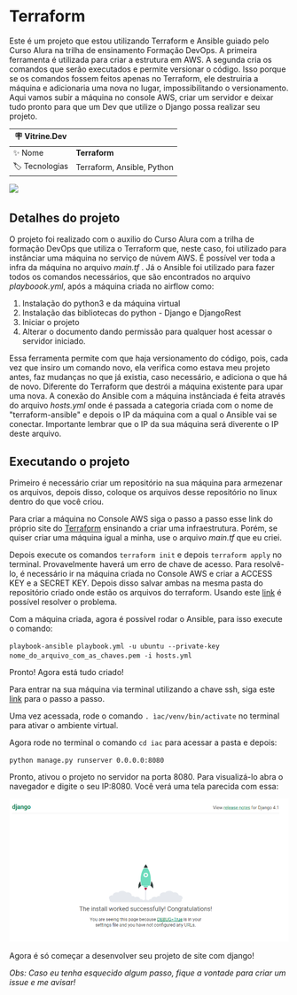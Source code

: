 # Terraform

Este é um projeto que estou utilizando Terraform e Ansible guiado pelo Curso Alura na trilha de ensinamento Formação DevOps. A primeira ferramenta é utilizada para criar a estrutura em AWS. A segunda cria os comandos que serão executados e permite versionar o código. Isso porque se os comandos fossem feitos apenas no Terraform, ele destruiria a máquina e adicionaria uma nova no lugar, impossibilitando o versionamento. 
Aqui vamos subir a máquina no console AWS, criar um servidor e deixar tudo pronto para que um Dev que utilize o Django possa realizar seu projeto. 

| :placard: Vitrine.Dev |     |
| -------------  | --- |
| :sparkles: Nome        | **Terraform**
| :label: Tecnologias | Terraform, Ansible, Python

<!-- Inserir imagem com a #vitrinedev ao final do link -->
![](https://www.opensourcerers.org/wp-content/uploads/2020/10/Ansible-and-Terraform-Integration.png#vitrinedev)

## Detalhes do projeto

O projeto foi realizado com o auxilio do Curso Alura com a trilha de formação DevOps que utiliza o Terraform que, neste caso, foi utilizado para instânciar uma máquina no serviço de núvem AWS. É possível ver toda a infra da máquina no arquivo _main.tf_ . Já o Ansible foi utilizado para fazer todos os comandos necessários, que são encontrados no arquivo _playboook.yml_, após a máquina criada no airflow como:
1. Instalação do python3 e da máquina virtual
2. Instalação das bibliotecas do python - Django e DjangoRest
3. Iniciar o projeto 
4. Alterar o documento dando permissão para qualquer host acessar o servidor iniciado. 

Essa ferramenta permite com que haja versionamento do código, pois, cada vez que insiro um comando novo, ela verifica como estava meu projeto antes, faz mudanças no que já existia, caso necessário, e adiciona o que há de novo. Diferente do Terraform que destrói a máquina existente para upar uma nova.
A conexão do Ansible com a máquina instânciada é feita através do arquivo *hosts.yml* onde é passada a categoria criada com o nome de "terraform-ansible" e depois o IP da máquina com a qual o Ansible vai se conectar. Importante lembrar que o IP da sua máquina será diverente o IP deste arquivo.

## Executando o projeto

Primeiro é necessário criar um repositório na sua máquina para armezenar os arquivos, depois disso, coloque os arquivos desse repositório no linux dentro do que você criou.

Para criar a máquina no Console AWS siga o passo a passo esse link do próprio site do [Terraform](https://developer.hashicorp.com/terraform/tutorials/aws-get-started/aws-build) ensinando a criar uma infraestrutura. Porém, se quiser criar uma máquina igual a minha, use o arquivo _main.tf_ que eu criei. 

Depois execute os comandos `terraform init` e depois `terraform apply` no terminal. Provavelmente haverá um erro de chave de acesso. Para resolvê-lo, é necessário ir na máquina criada no Console AWS e criar a ACCESS KEY e a SECRET KEY. Depois disso salvar ambas na mesma pasta do repositório criado onde estão os arquivos do terraform. Usando este [link](https://stackoverflow.com/questions/40852223/is-there-a-way-to-export-an-aws-cli-profile-to-environment-variables) é possível resolver o problema. 

Com a máquina criada, agora é possível rodar o Ansible, para isso execute o comando: 

`playbook-ansible playbook.yml -u ubuntu --private-key nome_do_arquivo_com_as_chaves.pem -i hosts.yml` 

Pronto! Agora está tudo criado! 

Para entrar na sua máquina via terminal utilizando a chave ssh, siga este [link](https://docs.aws.amazon.com/AWSEC2/latest/UserGuide/AccessingInstancesLinux.html) para o passo a passo. 

Uma vez acessada, rode o comando `. ìac/venv/bin/activate` no terminal para ativar o ambiente virtual. 

Agora rode no terminal o comando `cd iac` para acessar a pasta e depois:

`python manage.py runserver 0.0.0.0:8080` 

Pronto, ativou o projeto no servidor na porta 8080. Para visualizá-lo abra o navegador e digite o seu IP:8080. Você verá uma tela parecida com essa:

![django.png](https://github.com/Hugolm20/terraform/blob/main/django.png)

Agora é só começar a desenvolver seu projeto de site com django!

*Obs: Caso eu tenha esquecido algum passo, fique a vontade para criar um issue e me avisar!*



